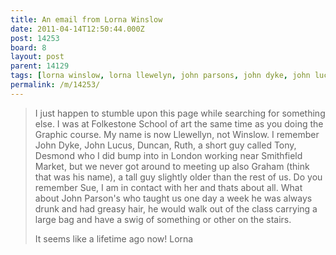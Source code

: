 ```yaml
---
title: An email from Lorna Winslow
date: 2011-04-14T12:50:44.000Z
post: 14253
board: 8
layout: post
parent: 14129
tags: [lorna winslow, lorna llewelyn, john parsons, john dyke, john lucus, smithfield market]
permalink: /m/14253/
---
```

<blockquote>I just happen to stumble upon this page while searching for something else. I was at Folkestone School of art the same time as you doing the Graphic course. My name is now Llewellyn, not Winslow. I remember John Dyke, John Lucus, Duncan, Ruth, a short guy called Tony, Desmond who I did bump into in London working near Smithfield Market, but we never got around to meeting up also Graham (think that was his name), a tall guy slightly older than the rest of us. Do you remember Sue, I am in contact with her and thats about all. What about John Parson's who taught us one day a week he was always drunk and had greasy hair, he would walk out of the class carrying a large bag and have a swig of something or other on the stairs.

It seems like a lifetime ago now!
Lorna</blockquote>
